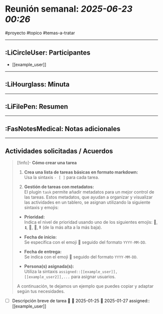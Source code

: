 
# Reunión semanal: _2025-06-23 00:26_

#proyecto #topico #temas-a-tratar

---
## :LiCircleUser: Participantes

- [[example_user]]


---
## :LiHourglass: Minuta



---
## :LiFilePen: Resumen


---
## :FasNotesMedical: Notas adicionales


---
## Actividades solicitadas / Acuerdos

> [!info]- **Cómo crear una tarea**
> 
> 1. **Crea una lista de tareas básicas en formato markdown:**  
>     Usa la sintaxis `- [ ]` para cada tarea.
>     
> 2. **Gestión de tareas con metadatos:**  
>     El plugin `task` permite añadir metadatos para un mejor control de las tareas. Estos metadatos, que ayudan a organizar y visualizar las actividades en un tablero, se asignan utilizando la siguiente sintaxis y emojis:
>     
> 
> - **Prioridad:**  
>     Indica el nivel de prioridad usando uno de los siguientes emojis: 🔺, ⏫, 🔼, 🔽, ⏬️ (de la más alta a la más baja).
>     
> - **Fecha de inicio:**  
>     Se especifica con el emoji 🛫 seguido del formato `YYYY-MM-DD`.
>     
> - **Fecha de entrega:**  
>     Se indica con el emoji 📅 seguido del formato `YYYY-MM-DD`.
>     
> - **Persona(s) asignada(s):**  
>     Utiliza la sintaxis `assigned::[[example_user]],[[example_user2]],...` para asignar usuarios.
>     
> 
> A continuación, te dejamos un ejemplo que puedes copiar y adaptar según tus necesidades.

- [ ] Descripción breve de tarea 🔺 🛫 2025-01-25 📅 2025-01-27 assigned::[[example_user]] 
